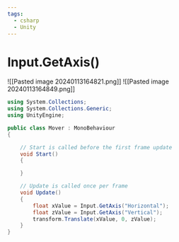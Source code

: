 ```yaml
---
tags:
  - csharp
  - Unity
---
```

# Input.GetAxis()

![[Pasted image 20240113164821.png]]
![[Pasted image 20240113164849.png]]
```c#
using System.Collections;
using System.Collections.Generic;
using UnityEngine;

public class Mover : MonoBehaviour
{

    // Start is called before the first frame update
    void Start()
    {

    }

    // Update is called once per frame
    void Update()
    {
        float xValue = Input.GetAxis("Horizontal");
        float zValue = Input.GetAxis("Vertical");
        transform.Translate(xValue, 0, zValue);
    }
}

```


